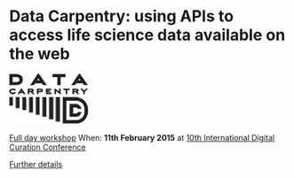 Data Carpentry: using APIs to access life science data available on the web
==================
![Data Carpentry logo](https://raw.githubusercontent.com/datacarpentry/logos/master/DC1_logo_small.png "Data Carpentry logo")

[Full day workshop]( http://www.dcc.ac.uk/events/idcc15/workshops#workshop2)
When: **11th February 2015**  at [10th International Digital Curation Conference](http://www.dcc.ac.uk/events/idcc15)


[Further details](http://data-lessons.github.io/2015-02-11-idcc15)



